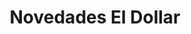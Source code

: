 ---
title: "Novedades El Dollar"
url: /san-isidro-de-el-general/novedades-el-dollar/
shop: Kramladen
---